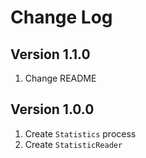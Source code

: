 # Change Log

## Version 1.1.0

1. Change README

## Version 1.0.0

1. Create `Statistics` process
2. Create `StatisticReader`